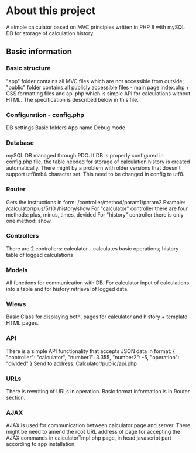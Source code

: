 # About this project

A simple calculator based on MVC principles written in PHP 8 with mySQL DB
for storage of calculation history.

## Basic information

### Basic structure
"app" folder contains all MVC files which are not accessible from outside;
"public" folder contains all publicly accessible files - main page index.php +
CSS formatting files and api.php which is simple API for calculations without
HTML. The specification is described below in this file.

### Configuration - config.php
DB settings
Basic folders
App name
Debug mode

### Database
mySQL DB managed through PDO.
If DB is properly configured in config.php file, the table needed for storage
of calculation history is created automatically. There might by a problem with
older versions that doesn't support utf8mb4 character set. This need to be
changed in config to utf8.

### Router
Gets the instructions in form:
/controller/method/param1/param2
Example:
/calculator/plus/5/10
/history/show
For "calculator" controller there are four methods:
plus, minus, times, devided
For "history" controller there is only one method:
show

### Controllers
There are 2 controllers:
calculator - calculates basic operations;
history - table of logged calculations

### Models
All functions for communication with DB. For calculator input of calculations
into a table and for history retrieval of logged data.

### Wiews
Basic Class for displaying both, pages for calculator and history + template
HTML pages.

### API
There is a simple API functionality that accepts JSON data in format:
{
  "controller": "calculator",
  "number1":    3.355,
  "number2":    -5,
  "operation":  "divided"
}
Send to address:
Calculator/public/api.php

### URLs
There is rewriting of URLs in operation. Basic format information is in Router
section.

### AJAX
AJAX is used for communication between calculator page and server. There might
be need to amend the root URL address of page for accepting the AJAX commands
in calculatorTmpl.php page, in head javascript part according to app
installation.

